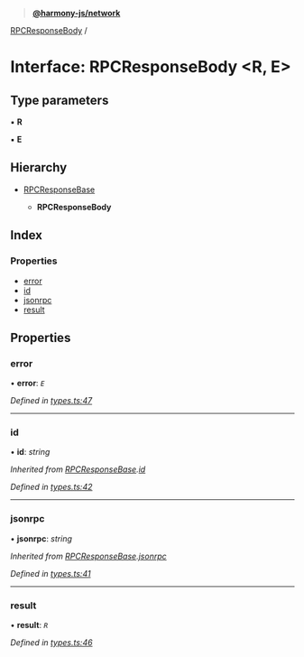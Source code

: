 > **[@harmony-js/network](../README.md)**

[RPCResponseBody](rpcresponsebody.md) /

# Interface: RPCResponseBody <**R, E**>

## Type parameters

▪ **R**

▪ **E**

## Hierarchy

* [RPCResponseBase](rpcresponsebase.md)

  * **RPCResponseBody**

## Index

### Properties

* [error](rpcresponsebody.md#error)
* [id](rpcresponsebody.md#id)
* [jsonrpc](rpcresponsebody.md#jsonrpc)
* [result](rpcresponsebody.md#result)

## Properties

###  error

• **error**: *`E`*

*Defined in [types.ts:47](https://github.com/FireStack-Lab/Harmony-sdk-core/blob/c727071/packages/harmony-network/src/types.ts#L47)*

___

###  id

• **id**: *string*

*Inherited from [RPCResponseBase](rpcresponsebase.md).[id](rpcresponsebase.md#id)*

*Defined in [types.ts:42](https://github.com/FireStack-Lab/Harmony-sdk-core/blob/c727071/packages/harmony-network/src/types.ts#L42)*

___

###  jsonrpc

• **jsonrpc**: *string*

*Inherited from [RPCResponseBase](rpcresponsebase.md).[jsonrpc](rpcresponsebase.md#jsonrpc)*

*Defined in [types.ts:41](https://github.com/FireStack-Lab/Harmony-sdk-core/blob/c727071/packages/harmony-network/src/types.ts#L41)*

___

###  result

• **result**: *`R`*

*Defined in [types.ts:46](https://github.com/FireStack-Lab/Harmony-sdk-core/blob/c727071/packages/harmony-network/src/types.ts#L46)*
